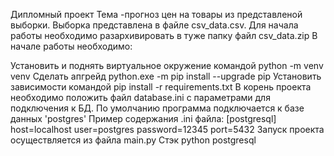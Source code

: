 Дипломный проект Тема -прогноз цен на товары из представленой выборки. Выборка представлена в файле csv_data.csv. Для начала работы необходимо разархивировать в туже папку файл csv_data.zip В начале работы необходимо:

Установить и поднять виртуальное окружение командой python -m venv venv
Сделать апгрейд python.exe -m pip install --upgrade pip
Установить зависимости командой pip install -r requirements.txt
В корень проекта необходимо положить файл database.ini с параметрами для подключения к БД. 
По умолчанию программа подключается к базе данных 'postgres' 
Пример содержания .ini файла: [postgresql] host=localhost user=postgres password=12345 port=5432
Запуск проекта осуществляется из файла main.py Стэк
python
postgresql